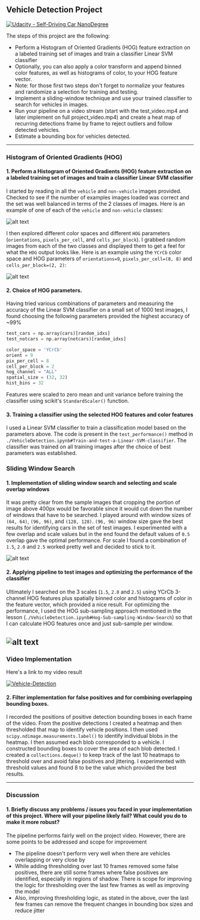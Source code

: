 ## Vehicle Detection Project

[![Udacity - Self-Driving Car NanoDegree](https://s3.amazonaws.com/udacity-sdc/github/shield-carnd.svg)](http://www.udacity.com/drive)

The steps of this project are the following:

* Perform a Histogram of Oriented Gradients (HOG) feature extraction on a labeled training set of images and train a classifier Linear SVM classifier
* Optionally, you can also apply a color transform and append binned color features, as well as histograms of color, to your HOG feature vector.
* Note: for those first two steps don't forget to normalize your features and randomize a selection for training and testing.
* Implement a sliding-window technique and use your trained classifier to search for vehicles in images.
* Run your pipeline on a video stream (start with the test_video.mp4 and later implement on full project_video.mp4) and create a heat map of recurring detections frame by frame to reject outliers and follow detected vehicles.
* Estimate a bounding box for vehicles detected.

[//]: # (Image References)
[image1]: ./output_images/car_not_car.png
[image2]: ./output_images/HOG_example.png
[image3]: ./output_images/sliding_windows.png
[image4]: ./output_images/sliding_window.jpg
[image5]: ./output_images/bboxes_and_heat.png
[image6]: ./output_images/labels_map.png
[image7]: ./output_images/output_bboxes.png
[video1]: ./project_video.mp4

---
### Histogram of Oriented Gradients (HOG)

#### 1. Perform a Histogram of Oriented Gradients (HOG) feature extraction on a labeled training set of images and train a classifier Linear SVM classifier

I started by reading in all the `vehicle` and `non-vehicle` images provided. Checked to see if the number of examples images loaded was correct and the set was well balanced in terms of the 2 classes of images. Here is an example of one of each of the `vehicle` and `non-vehicle` classes:

![alt text][image1]

I then explored different color spaces and different `HOG` parameters (`orientations`, `pixels_per_cell`, and `cells_per_block`).  I grabbed random images from each of the two classes and displayed them to get a feel for what the `HOG` output looks like.
Here is an example using the `YCrCb` color space and HOG parameters of `orientations=9`, `pixels_per_cell=(8, 8)` and `cells_per_block=(2, 2)`:

![alt text][image2]

#### 2. Choice of HOG parameters.

Having tried various combinations of parameters and measuring the accuracy of the Linear SVM classifier on a small set of 1000 test images, I found choosing the following parameters provided the highest accuracy of ~99%
```python
test_cars = np.array(cars)[random_idxs]
test_notcars = np.array(notcars)[random_idxs]

color_space = 'YCrCb'
orient = 9
pix_per_cell = 8
cell_per_block = 2
hog_channel = "ALL"
spatial_size = (32, 32)
hist_bins = 32
```
Features were scaled to zero mean and unit variance before training the classifier using scikit's `StandardScaler()` function.

#### 3. Training a classifier using the selected HOG features and color features

I used a Linear SVM classifier to train a classification model based on the parameters above. The code is present in the `test_performance()` method in `./VehicleDetection.ipynb#Train-and-test-a-Linear-SVM-classifier`. The classifier was trained on all training images after the choice of best parameters was established.

### Sliding Window Search

#### 1. Implementation of sliding window search and selecting and scale overlap windows

It was pretty clear from the sample images that cropping the portion of image above 400px would be favorable since it would cut down the number of windows that have to be searched. I played around with window sizes of `(64, 64)`, `(96, 96)`, and `(128, 128)`. `(96, 96)` window size gave the best results for identifying cars in the set of test images. I experimented with a few overlap and scale values but in the end found the default values of `0.5` overlap gave the optimal performance. For scale I found a combination of `1.5`, `2.0` and `2.5` worked pretty well and decided to stick to it.

![alt text][image3]

#### 2. Applying pipeline to test images and optimizing the performance of the classifier

Ultimately I searched on the 3 scales (`1.5`, `2.0` and `2.5`) using YCrCb 3-channel HOG features plus spatially binned color and histograms of color in the feature vector, which provided a nice result. For optimizing the performance, I used the HOG sub-sampling approach mentioned in the lesson (`./VehicleDetection.ipynb#Hog-Sub-sampling-Window-Search`) so that I can calculate HOG features once and just sub-sample per window.

![alt text][image5]
---

### Video Implementation
Here's a link to my video result

[![Vehicle-Detection](http://img.youtube.com/vi/GXr8r_DH3Ko/0.jpg)](http://www.youtube.com/watch?v=GXr8r_DH3Ko "Vehicle-Detection")


#### 2. Filter implementation for false positives and for combining overlapping bounding boxes.

I recorded the positions of positive detection bounding boxes in each frame of the video. From the positive detections I created a heatmap and then thresholded that map to identify vehicle positions. I then used `scipy.ndimage.measurements.label()` to identify individual blobs in the heatmap. I then assumed each blob corresponded to a vehicle. I constructed bounding boxes to cover the area of each blob detected.
I created a `collections.deque()` to keep track of the last 10 heatmaps to threshold over and avoid false positives and jittering. I experimented with threshold values and found 8 to be the value which provided the best results.

---

### Discussion

#### 1. Briefly discuss any problems / issues you faced in your implementation of this project.  Where will your pipeline likely fail?  What could you do to make it more robust?

The pipeline performs fairly well on the project video. However, there are some points to be addressed and scope for improvement
* The pipeline doesn't perform very well when there are vehicles overlapping or very close by
* While adding thresholding over last 10 frames removed some false positives, there are still some frames where false positives are identified, especially in regions of shadow. There is scope for improving the logic for thresholding over the last few frames as well as improving the model
* Also, improving thresholding logic, as stated in the above, over the last few frames can remove the frequent changes in bounding box sizes and reduce jitter

